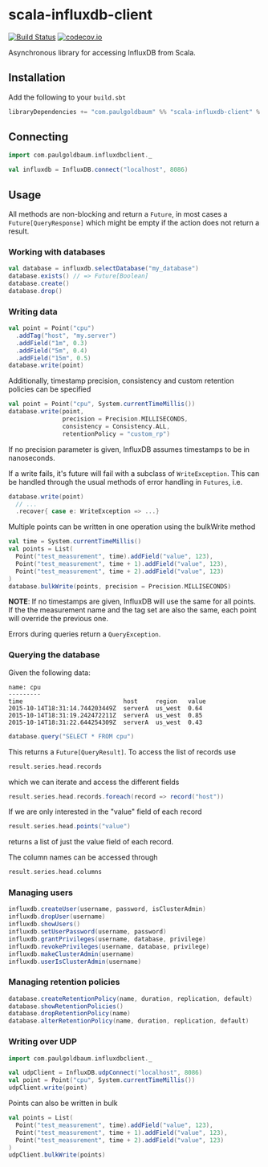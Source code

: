 scala-influxdb-client
=====================

[![Build Status](https://travis-ci.org/paulgoldbaum/scala-influxdb-client.svg?branch=master)](https://travis-ci.org/paulgoldbaum/scala-influxdb-client)
[![codecov.io](http://codecov.io/github/paulgoldbaum/scala-influxdb-client/coverage.svg?branch=master)](http://codecov.io/github/paulgoldbaum/scala-influxdb-client?branch=master)

Asynchronous library for accessing InfluxDB from Scala.

## Installation
Add the following to your `build.sbt`
```scala
libraryDependencies += "com.paulgoldbaum" %% "scala-influxdb-client" % "0.2.1"
```

## Connecting
```scala
import com.paulgoldbaum.influxdbclient._

val influxdb = InfluxDB.connect("localhost", 8086)
```

## Usage
All methods are non-blocking and return a `Future`, in most cases a `Future[QueryResponse]` which might be empty if 
the action does not return a result.

### Working with databases
```scala
val database = influxdb.selectDatabase("my_database")
database.exists() // => Future[Boolean]
database.create()
database.drop()
```

### Writing data 
```scala
val point = Point("cpu")
  .addTag("host", "my.server")
  .addField("1m", 0.3)
  .addField("5m", 0.4)
  .addField("15m", 0.5)
database.write(point)
```
Additionally, timestamp precision, consistency and custom retention policies can be specified
```scala
val point = Point("cpu", System.currentTimeMillis())
database.write(point,
               precision = Precision.MILLISECONDS,
               consistency = Consistency.ALL, 
               retentionPolicy = "custom_rp")
```
If no precision parameter is given, InfluxDB assumes timestamps to be in nanoseconds.

If a write fails, it's future will fail with a subclass of `WriteException`. This can be handled through the usual
methods of error handling in `Futures`, i.e.
```scala
database.write(point)
  // ...
  .recover{ case e: WriteException => ...}
```

Multiple points can be written in one operation using the bulkWrite method
```scala
val time = System.currentTimeMillis()
val points = List(
  Point("test_measurement", time).addField("value", 123),
  Point("test_measurement", time + 1).addField("value", 123),
  Point("test_measurement", time + 2).addField("value", 123)
)
database.bulkWrite(points, precision = Precision.MILLISECONDS)
```
**NOTE**: If no timestamps are given, InfluxDB will use the same for all points. If the the measurement name and the tag set
are also the same, each point will override the previous one.

Errors during queries return a `QueryException`.

### Querying the database
Given the following data:
```
name: cpu
---------
time                            host     region   value
2015-10-14T18:31:14.744203449Z	serverA  us_west  0.64
2015-10-14T18:31:19.242472211Z	serverA  us_west  0.85
2015-10-14T18:31:22.644254309Z	serverA  us_west  0.43
```
```scala
database.query("SELECT * FROM cpu")
```
This returns a `Future[QueryResult]`. To access the list of records use
```scala
result.series.head.records
```
which we can iterate and access the different fields
```scala
result.series.head.records.foreach(record => record("host"))
```

If we are only interested in the "value" field of each record
```scala
result.series.head.points("value")
```
returns a list of just the value field of each record.

The column names can be accessed through
```scala
result.series.head.columns
```

### Managing users
```scala
influxdb.createUser(username, password, isClusterAdmin)
influxdb.dropUser(username)
influxdb.showUsers()
influxdb.setUserPassword(username, password)
influxdb.grantPrivileges(username, database, privilege)
influxdb.revokePrivileges(username, database, privilege)
influxdb.makeClusterAdmin(username)
influxdb.userIsClusterAdmin(username)
```

### Managing retention policies
```scala
database.createRetentionPolicy(name, duration, replication, default)
database.showRetentionPolicies()
database.dropRetentionPolicy(name)
database.alterRetentionPolicy(name, duration, replication, default)
```

### Writing over UDP
```scala
import com.paulgoldbaum.influxdbclient._

val udpClient = InfluxDB.udpConnect("localhost", 8086)
val point = Point("cpu", System.currentTimeMillis())
udpClient.write(point)
```
Points can also be written in bulk
```scala
val points = List(
  Point("test_measurement", time).addField("value", 123),
  Point("test_measurement", time + 1).addField("value", 123),
  Point("test_measurement", time + 2).addField("value", 123)
)
udpClient.bulkWrite(points)
```
